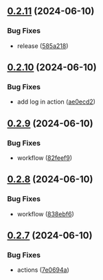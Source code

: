 ## [0.2.11](https://github.com/tiavina-mika/check-password-complexity/compare/v0.2.10...v0.2.11) (2024-06-10)


### Bug Fixes

* release ([585a218](https://github.com/tiavina-mika/check-password-complexity/commit/585a2184e0603b3222660e54f7c7883b85d6642e))



## [0.2.10](https://github.com/tiavina-mika/check-password-complexity/compare/v0.2.9...v0.2.10) (2024-06-10)


### Bug Fixes

* add log in action ([ae0ecd2](https://github.com/tiavina-mika/check-password-complexity/commit/ae0ecd2ebcd3caf43ba249e8dc23a19643dbc0e7))



## [0.2.9](https://github.com/tiavina-mika/check-password-complexity/compare/v0.2.8...v0.2.9) (2024-06-10)


### Bug Fixes

* workflow ([82feef9](https://github.com/tiavina-mika/check-password-complexity/commit/82feef96271f58817be27cf42e1bab0d98375b33))



## [0.2.8](https://github.com/tiavina-mika/check-password-complexity/compare/v0.2.7...v0.2.8) (2024-06-10)


### Bug Fixes

* workflow ([838ebf6](https://github.com/tiavina-mika/check-password-complexity/commit/838ebf6603f320d62f70b1da43baea9232ae6750))



## [0.2.7](https://github.com/tiavina-mika/check-password-complexity/compare/v0.2.6...v0.2.7) (2024-06-10)


### Bug Fixes

* actions ([7e0694a](https://github.com/tiavina-mika/check-password-complexity/commit/7e0694a3b49746a3d48d59358f8f38c2ac37ac18))




